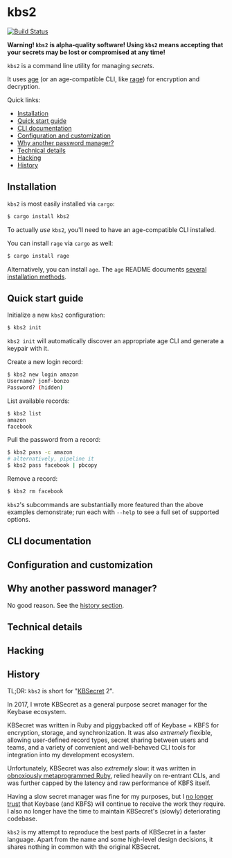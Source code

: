 kbs2
====

[![Build Status](https://img.shields.io/github/workflow/status/woodruffw/kbs2/CI/master)](https://github.com/woodruffw/kbs2/actions?query=workflow%3ACI)

**Warning! `kbs2` is alpha-quality software! Using `kbs2` means accepting that your secrets may be lost or compromised at any time!**

`kbs2` is a command line utility for managing *secrets*.

It uses [age](https://github.com/FiloSottile/age) (or an age-compatible CLI, like
[rage](https://github.com/str4d/rage)) for encryption and decryption.

Quick links:

* [Installation](#installation)
* [Quick start guide](#quick-start-guide)
* [CLI documentation](#cli-documentation)
* [Configuration and customization](#configuration-and-customization)
* [Why another password manager?](#why-another-password-manager)
* [Technical details](#technical-details)
* [Hacking](#hacking)
* [History](#history)

## Installation

`kbs2` is most easily installed via `cargo`:

```bash
$ cargo install kbs2
```

To actually *use* `kbs2`, you'll need to have an age-compatible CLI installed.

You can install `rage` via `cargo` as well:

```bash
$ cargo install rage
```

Alternatively, you can install `age`. The `age` README documents
[several installation methods](https://github.com/FiloSottile/age#installation).

## Quick start guide

Initialize a new `kbs2` configuration:

```bash
$ kbs2 init
```

`kbs2 init` will automatically discover an appropriate age CLI and generate a keypair with it.

Create a new login record:

```bash
$ kbs2 new login amazon
Username? jonf-bonzo
Password? (hidden)
```

List available records:

```bash
$ kbs2 list
amazon
facebook
```

Pull the password from a record:

```bash
$ kbs2 pass -c amazon
# alternatively, pipeline it
$ kbs2 pass facebook | pbcopy
```

Remove a record:

```bash
$ kbs2 rm facebook
```

`kbs2`'s subcommands are substantially more featured than the above examples demonstrate;
run each with `--help` to see a full set of supported options.

## CLI documentation

## Configuration and customization

## Why another password manager?

No good reason. See the [history section](#history).

## Technical details

## Hacking

## History

TL;DR: `kbs2` is short for "[KBSecret](https://github.com/kbsecret/kbsecret) 2".

In 2017, I wrote KBSecret as a general purpose secret manager for the Keybase ecosystem.

KBSecret was written in Ruby and piggybacked off of Keybase + KBFS for encryption, storage,
and synchronization. It was also *extremely* flexible, allowing user-defined record types, secret
sharing between users and teams, and a variety of convenient and well-behaved CLI tools for
integration into my development ecosystem.

Unfortunately, KBSecret was also *extremely* slow: it was written in
[obnoxiously metaprogrammed Ruby](https://github.com/kbsecret/kbsecret/blob/20ac2bf/lib/kbsecret/config.rb#L175),
relied heavily on re-entrant CLIs, and was further capped by the latency and raw performance of KBFS
itself.

Having a slow secret manager was fine for my purposes, but I
[no longer trust](https://keybase.io/blog/keybase-joins-zoom) that Keybase (and KBFS) will continue
to receive the work they require. I also no longer have the time to maintain KBSecret's (slowly)
deteriorating codebase.

`kbs2` is my attempt to reproduce the best parts of KBSecret in a faster language. Apart from the
name and some high-level design decisions, it shares nothing in common with the original KBSecret.
